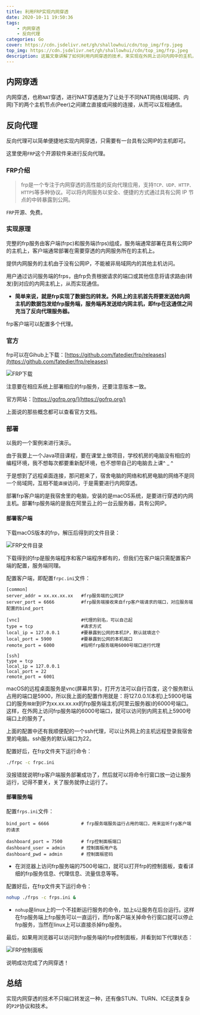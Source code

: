 ```yaml
---
title: 利用FRP实现内网穿透
date: 2020-10-11 19:50:36
tags:
    - 内网穿透
    - 反向代理
categories: Go
cover: https://cdn.jsdelivr.net/gh/shallowhui/cdn/top_img/frp.jpeg
top_img: https://cdn.jsdelivr.net/gh/shallowhui/cdn/top_img/frp.jpeg
description: 这篇文章讲解了如何利用内网穿透的技术，来实现在外网上访问内网中的主机，用到的工具是frp。
---
```

## 内网穿透

内网穿透，也称`NAT`穿透，进行NAT穿透是为了让处于不同NAT网络(局域网、内网)下的两个主机节点(Peer)之间建立直接或间接的连接，从而可以互相通信。

## 反向代理

反向代理可以简单便捷地实现内网穿透，只需要有一台具有公网IP的主机即可。

这里使用`FRP`这个开源软件来进行反向代理。

### FRP介绍

>frp是一个专注于内网穿透的高性能的反向代理应用，支持`TCP、UDP、HTTP、HTTPS`等多种协议。可以将内网服务以安全、便捷的方式通过具有公网 IP 节点的中转暴露到公网。

`FRP`开源、免费。

### 实现原理

完整的frp服务由客户端(frpc)和服务端(frps)组成，服务端通常部署在具有公网IP的主机上，客户端通常部署在需要穿透的内网服务所在的主机上。

提供内网服务的主机由于没有公网IP，不能被非局域网内的其他主机访问。

用户通过访问服务端的frps，由frp负责根据请求的端口或其他信息将请求路由(转发)到对应的内网主机上，从而实现通信。

+ **简单来说，就是frp实现了数据包的转发。外网上的主机首先将要发送给内网主机的数据包发给frp服务端，服务端再发送给内网主机，即frp在这通信之间充当了反向代理服务器。**

frp客户端可以配置多个代理。

### 官方

frp可以在Gihub上下载：[https://github.com/fatedier/frp/releases](https://github.com/fatedier/frp/releases)

![FRP下载](https://cdn.jsdelivr.net/gh/shallowhui/cdn/img/frp/frpdownload.png)

注意要在相应系统上部署相应的frp服务，还要注意版本一致。

官方网站：[https://gofrp.org/](https://gofrp.org/)

上面说的那些概念都可以查看官方文档。

### 部署

以我的一个案例来进行演示。

由于我要上一个Java项目课程，要在课堂上做项目，学校机房的电脑没有相应的编程环境，我不想每次都要重新配环境，也不想带自己的电脑去上课^ _ ^

于是想到了远程桌面连接，那问题来了，宿舍电脑的网络和机房电脑的网络不是同一个局域网，互相不能`直接`访问，于是需要进行内网穿透。

部署frp客户端的是我宿舍里的电脑，安装的是macOS系统，是要进行穿透的内网主机。部署frp服务端的是我在阿里云上的一台云服务器，具有公网IP。

#### 部署客户端

下载macOS版本的frp，解压后得到的文件目录：

![FRP文件目录](https://cdn.jsdelivr.net/gh/shallowhui/cdn/img/frp/frpdir.png)

下载得到的frp是服务端程序和客户端程序都有的，但我们在客户端只需配置客户端的配置，服务端同理。

配置客户端，即配置`frpc.ini`文件：

    [common]
    server_addr = xx.xx.xx.xx   #frp服务端的公网IP
    server_port = 6666          #frp服务端接收来自frp客户端请求的端口，对应服务端配置的bind_port

    [vnc]                       #代理的别名，可以自己起
    type = tcp                  #请求方式
    local_ip = 127.0.0.1        #要暴露到公网的本机IP，默认就填这个
    local_port = 5900           #要暴露到公网的本机端口
    remote_port = 6000          #指明frp服务端用6000号端口进行代理

    [ssh]
    type = tcp
    local_ip = 127.0.0.1
    local_port = 22
    remote_port = 6001

macOS的远程桌面服务是vnc(屏幕共享)，打开方法可以自行百度，这个服务默认占用的端口是5900，所以我上面的配置作用就是：将127.0.0.1(本机)上5900号端口的服务`映射`到IP为xx.xx.xx.xx的frp服务端主机(阿里云服务器)的6000号端口。这样，在外网上访问frp服务端的6000号端口，就可以访问到内网主机上5900号端口上的服务了。

上面的配置中还有我顺便配的一个ssh代理，可以让外网上的主机远程登录我宿舍里的电脑。ssh服务的默认端口为22。

配置好后，在frp文件夹下运行命令：

``` bash
./frpc -c frpc.ini
```

没报错就说明frp客户端服务部署成功了，然后就可以将命令行窗口放一边让服务运行，记得不要关，关了服务就停止运行了。

#### 部署服务端

配置`frps.ini`文件：

    bind_port = 6666            # frp服务端服务运行占用的端口，用来监听frp客户端的请求

    dashboard_port = 7500       # frp控制面板端口
    dashboard_user = admin      # 控制面板用户名
    dashboard_pwd = admin       # 控制面板密码

+ 在浏览器上访问frp服务端的7500号端口，就可以打开frp的控制面板，查看详细的frp服务信息、代理信息、流量信息等等。

配置好后，在frp文件夹下运行命令：

``` bash
nohup ./frps -c frps.ini &
```

+ `nohup`是linux上的一个不挂断运行服务的命令，加上`&`让服务在后台运行。这样在frp服务端上frp服务可以一直运行，而frp客户端关掉命令行窗口就可以停止frp服务，当然在linux上可以直接杀掉frp服务。

最后，如果用浏览器可以访问到frp服务端的frp控制面板，并看到如下代理状态：

![FRP控制面板](https://cdn.jsdelivr.net/gh/shallowhui/cdn/img/frp/frpstat.png)

说明成功完成了内网穿透！

## 总结

实现内网穿透的技术不只端口转发这一种，还有像STUN、TURN、ICE这类复杂的`P2P`协议和技术。